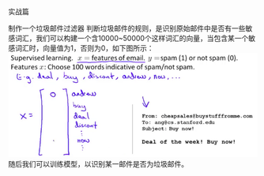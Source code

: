 实战篇

制作一个垃圾邮件过滤器
判断垃圾邮件的规则，是识别原始邮件中是否有一些敏感词汇，我们可以构建一个含10000~50000个这样词汇的向量，当包含某一个敏感词汇时，向量值为1，否则为0，如下图所示：
![](/机器学习/images/56.png)
随后我们可以训练模型，以识别某一邮件是否为垃圾邮件。